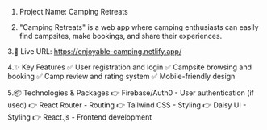 1. Project Name: Camping Retreats

2. "Camping Retreats" is a web app where camping enthusiasts can easily find campsites, make bookings, and share their experiences.

3.🔗 Live URL: https://enjoyable-camping.netlify.app/

4.✨ Key Features
✅ User registration and login
✅ Campsite browsing and booking
✅ Camp review and rating system
✅ Mobile-friendly design

5.📦 Technologies & Packages
👉 Firebase/Auth0 - User authentication (if used)
👉 React Router - Routing
👉 Tailwind CSS - Styling
👉 Daisy UI - Styling
👉 React.js - Frontend development